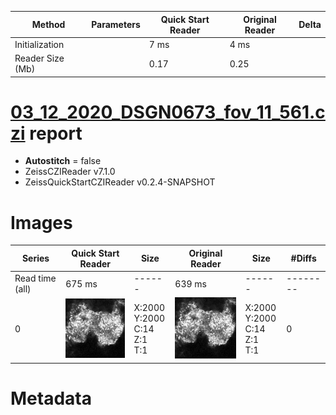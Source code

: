 |  Method            | Parameters       | Quick Start Reader | Original Reader | Delta  |
| -------------------|------------------|--------------------|-----------------|------- |
| Initialization     |                  |7 ms|4 ms|        |
| Reader Size (Mb)     |                  |0.17|0.25|        |
# [03_12_2020_DSGN0673_fov_11_561.czi](https://zenodo.org/record/4017923/files/03_12_2020_DSGN0673_fov_11_561.czi) report
 - **Autostitch** = false
 - ZeissCZIReader v7.1.0
 - ZeissQuickStartCZIReader v0.2.4-SNAPSHOT

# Images 

| Series            | Quick Start Reader | Size | Original Reader | Size | #Diffs |
|-------------------|--------------------|------|-----------------|------|--------|
| Read time (all)   |675 ms|------|639 ms|------|--------|
|0|![03_12_2020_DSGN0673_fov_11_561.quick_true.flat_true.stitch_false.series_0.jpg](03_12_2020_DSGN0673_fov_11_561/03_12_2020_DSGN0673_fov_11_561.quick_true.flat_true.stitch_false.series_0.jpg)|X:2000<br>Y:2000<br>C:14<br>Z:1<br>T:1|![03_12_2020_DSGN0673_fov_11_561.quick_false.flat_true.stitch_false.series_0.jpg](03_12_2020_DSGN0673_fov_11_561/03_12_2020_DSGN0673_fov_11_561.quick_false.flat_true.stitch_false.series_0.jpg)|X:2000<br>Y:2000<br>C:14<br>Z:1<br>T:1|0|

# Metadata

